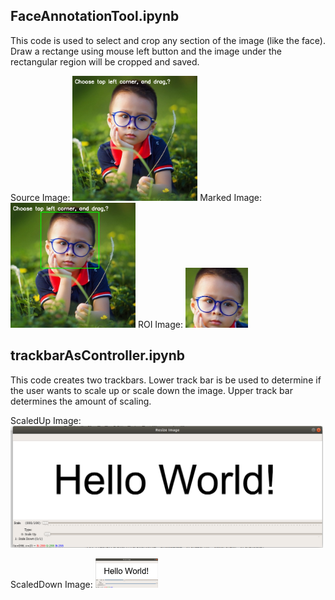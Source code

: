 ## **FaceAnnotationTool.ipynb**
This code is used to select and crop any section of the image (like the face). Draw a rectange using mouse left button and the image under the rectangular region will be cropped and saved.

Source Image: 
<img src="Images/SourceImage.png" width="200" />
Marked Image:
<img src="Images/MarkedImage.png" width="200" />
ROI Image:
<img src="Images/ROI.png" width="100" />



## **trackbarAsController.ipynb**
This code creates two trackbars. Lower track bar is be used to determine if the user wants to scale up or scale down the image. Upper track bar determines the amount of scaling.

ScaledUp Image:
<img src="Images/ScaledUp.png" width="500" />

ScaledDown Image:
<img src="Images/ScaledDown.png" width="100" />
